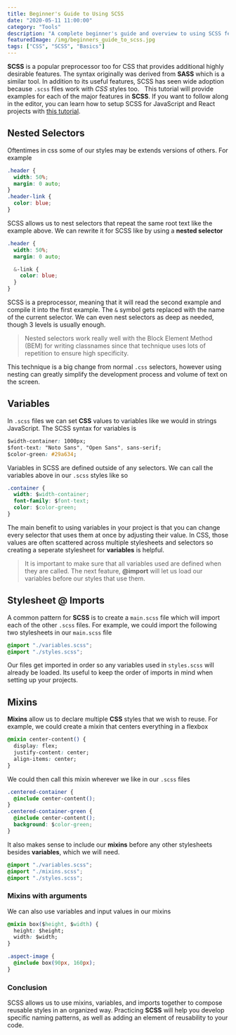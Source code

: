 ```yaml
---
title: Beginner's Guide to Using SCSS
date: "2020-05-11 11:00:00"
category: "Tools"
description: "A complete beginner's guide and overview to using SCSS features like nested selectors, variables, imports, and mixins."
featuredImage: /img/beginners_guide_to_scss.jpg
tags: ["CSS", "SCSS", "Basics"]
---
```


**SCSS** is a popular preprocessor too for CSS that provides additional highly desirable features. The syntax originally was derived from **SASS** which is a similar tool. In addition to its useful features, SCSS has seen wide adoption because `.scss` files work with *CSS* styles too. 
&nbsp;
This tutorial will provide examples for each of the major features in **SCSS**. If you want to follow along in the editor, you can learn how to setup SCSS for JavaScript and React projects with [this tutorial](https://www.code-boost.com/scss-setup/).

## Nested Selectors
Oftentimes in css some of our styles may be extends versions of others. For example

```css
.header {
  width: 50%;
  margin: 0 auto;
}
.header-link {
  color: blue;
}
```

SCSS allows us to nest selectors that repeat the same root text like the example above. We can rewrite it for SCSS like by using a **nested selector**

```css
.header {
  width: 50%;
  margin: 0 auto;

  &-link {
    color: blue;
  }
}
```

SCSS is a preprocessor, meaning that it will read the second example and compile it into the first example.
The `&` symbol gets replaced with the name of the current selector. We can even nest selectors as deep as needed, though 3 levels is usually enough.

> Nested selectors work really well with the Block Element Method (BEM) for writing classnames since that technique uses lots of repetition to ensure high specificity.

This technique is a big change from normal `.css` selectors, however using nesting can greatly simplify the development process and volume of text on the screen. 

## Variables
In `.scss` files we can set **CSS** values to variables like we would in strings JavaScript. The SCSS syntax for variables is

```css
$width-container: 1000px;
$font-text: "Noto Sans", "Open Sans", sans-serif;
$color-green: #29a634;
```

Variables in SCSS are defined outside of any selectors. We can call the variables above in our `.scss` styles like so

```css
.container {
  width: $width-container;
  font-family: $font-text;
  color: $color-green;
}
```

The main benefit to using variables in your project is that you can change every selector that uses them at once by adjusting their value. In CSS, those values are often scattered across multiple stylesheets and selectors so creating a seperate stylesheet for **variables** is helpful.

> It is important to make sure that all variables used are defined when they are called. The next feature, **@import** will let us load our variables before our styles that use them.

## Stylesheet @ Imports

A common pattern for **SCSS** is to create a `main.scss` file which will import each of the other `.scss` files. For example, we could import the following two stylesheets in our `main.scss` file

```css
@import "./variables.scss";
@import "./styles.scss";
```
Our files get imported in order so any variables used in `styles.scss` will already be loaded. Its useful to keep the order of imports in mind when setting up your projects. 

## Mixins

**Mixins** allow us to declare multiple **CSS** styles that we wish to reuse. For example, we could create a mixin that centers everything in a flexbox

```css
@mixin center-content() {
  display: flex;
  justify-content: center;
  align-items: center;
}
```
We could then call this mixin wherever we like in our `.scss` files

```css
.centered-container {
  @include center-content();
}
.centered-container-green {
  @include center-content();
  background: $color-green;
}
```

It also makes sense to include our **mixins** before any other stylesheets besides **variables**, which we will need.

```css
@import "./variables.scss";
@import "./mixins.scss";
@import "./styles.scss";
```

### Mixins with arguments
We can also use variables and input values in our mixins

```css
@mixin box($height, $width) {
  height: $height;
  width: $width;
}

.aspect-image {
  @include box(90px, 160px);
}
```

### Conclusion

SCSS allows us to use mixins, variables, and imports together to compose reusable styles in an organized way. Practicing **SCSS** will help you develop specific naming patterns, as well as adding an element of reusability to your code.




